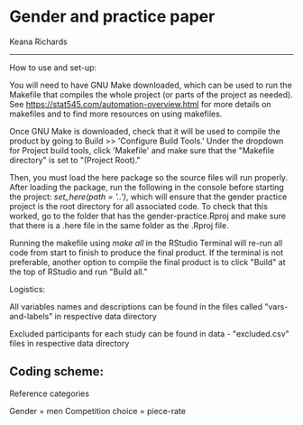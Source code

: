 # Gender and practice paper 

Keana Richards 

--- 

How to use and set-up: 

You will need to have GNU Make downloaded, which can be used to run the Makefile that compiles the whole project (or parts of the project as needed). See https://stat545.com/automation-overview.html for more details on makefiles and to find more resources on using makefiles. 

Once GNU Make is downloaded, check that it will be used to compile the product by going to Build >> 'Configure Build Tools.' Under the dropdown for 
Project build tools, click 'Makefile' and make sure that the "Makefile directory" is set to "(Project Root)." 

Then, you must load the here package so the source files will run properly. 
After loading the package, run the following in the console before starting the project:
*set_here(path = '..')*, which will ensure that the gender practice project is the root directory for all associated code. To check that this worked, go to the folder that has the gender-practice.Rproj and make sure that there is a .here file in the same folder as the .Rproj file.  

Running the makefile using *make all* in the RStudio Terminal will re-run all code from start to finish to produce the final product. If the terminal is not preferable, another option to compile the final product is to click "Build" at the top of RStudio and run "Build all."

Logistics:

All variables names and descriptions can be found in the files called "vars-and-labels" in respective data directory

Excluded participants for each study can be found in data - "excluded.csv" files in respective data directory 

## Coding scheme:

Reference categories 

Gender = men
Competition choice = piece-rate 

